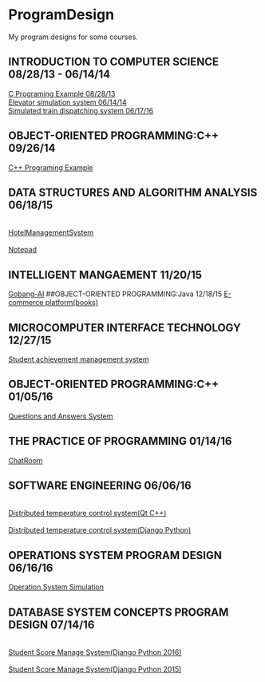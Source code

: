 # ProgramDesign
My program designs for some courses.

## INTRODUCTION TO COMPUTER SCIENCE 08/28/13 - 06/14/14
[C Programing Example 08/28/13](https://github.com/Mr-Phoebe/ProgramDesign/tree/master/C%20Programing%20Example)  
[Elevator simulation system 06/14/14](https://github.com/Mr-Phoebe/ProgramDesign/tree/master/Elevator%20simulation%20system)  
[Simulated train dispatching system 06/17/16](https://github.com/Mr-Phoebe/ProgramDesign/tree/master/Simulated%20train%20dispatching%20system)  
## OBJECT-ORIENTED PROGRAMMING:C++ 09/26/14
[C++ Programing Example](https://github.com/Mr-Phoebe/ProgramDesign/tree/master/C%2B%2B%20Programing%20Example)
## DATA STRUCTURES AND ALGORITHM ANALYSIS 06/18/15
<br>[HotelManagementSystem](https://github.com/Mr-Phoebe/ProgramDesign/tree/master/HotelManagementSystem)</br>
<br>[Notepad](https://github.com/Mr-Phoebe/ProgramDesign/tree/master/Notepad)</br>
## INTELLIGENT MANGAEMENT 11/20/15
[Gobang-AI](https://github.com/Mr-Phoebe/ProgramDesign/tree/master/Intelligent%20management-gobang-AI)
##OBJECT-ORIENTED PROGRAMMING:Java 12/18/15
[E-commerce platform(books)](https://github.com/Mr-Phoebe/ProgramDesign/tree/master/E-commerce%20platform(books))
## MICROCOMPUTER INTERFACE TECHNOLOGY 12/27/15
[Student achievement management system](https://github.com/Mr-Phoebe/ProgramDesign/tree/master/Student%20achievement%20management%20system)
## OBJECT-ORIENTED PROGRAMMING:C++ 01/05/16
[Questions and Answers System](hhttps://github.com/Mr-Phoebe/ProgramDesign/tree/master/Question%26Answer2)
## THE PRACTICE OF PROGRAMMING 01/14/16
[ChatRoom](https://github.com/Mr-Phoebe/ProgramDesign/tree/master/ChatRoom)
## SOFTWARE ENGINEERING 06/06/16
<br>[Distributed temperature control system(Qt C++)](https://github.com/Mr-Phoebe/ProgramDesign/tree/master/Distributed%20temperature%20control%20system)</br>
<br>[Distributed temperature control system(Django Python)](https://github.com/Mr-Phoebe/AirSlave)</br>
## OPERATIONS SYSTEM PROGRAM DESIGN 06/16/16
[Operation System Simulation](https://github.com/Mr-Phoebe/ProgramDesign/tree/master/Operation%20System%20Simulation)
## DATABASE SYSTEM CONCEPTS PROGRAM DESIGN 07/14/16
<br>[Student Score Manage System(Django Python 2016)](https://github.com/Mr-Phoebe/StuSys)</br>
<br>[Student Score Manage System(Django Python 2015)](https://github.com/Mr-Phoebe/StuGra)</br>